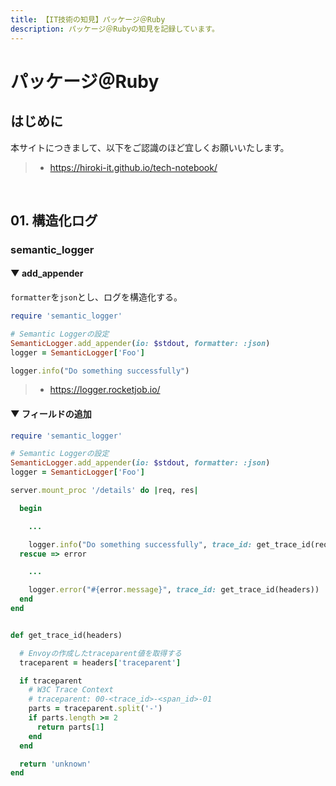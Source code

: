 ```yaml
---
title: 【IT技術の知見】パッケージ＠Ruby
description: パッケージ＠Rubyの知見を記録しています。
---
```


# パッケージ＠Ruby

## はじめに

本サイトにつきまして、以下をご認識のほど宜しくお願いいたします。

> - https://hiroki-it.github.io/tech-notebook/

<br>

## 01. 構造化ログ

### semantic_logger

#### ▼ add_appender

`formatter`を`json`とし、ログを構造化する。

```ruby
require 'semantic_logger'

# Semantic Loggerの設定
SemanticLogger.add_appender(io: $stdout, formatter: :json)
logger = SemanticLogger['Foo']

logger.info("Do something successfully")
```

> - https://logger.rocketjob.io/

#### ▼ フィールドの追加

```ruby
require 'semantic_logger'

# Semantic Loggerの設定
SemanticLogger.add_appender(io: $stdout, formatter: :json)
logger = SemanticLogger['Foo']

server.mount_proc '/details' do |req, res|

  begin

    ...

    logger.info("Do something successfully", trace_id: get_trace_id(req.headers))
  rescue => error

    ...

    logger.error("#{error.message}", trace_id: get_trace_id(headers))
  end
end


def get_trace_id(headers)

  # Envoyの作成したtraceparent値を取得する
  traceparent = headers['traceparent']

  if traceparent
    # W3C Trace Context
    # traceparent: 00-<trace_id>-<span_id>-01
    parts = traceparent.split('-')
    if parts.length >= 2
      return parts[1]
    end
  end

  return 'unknown'
end
```

<br>
